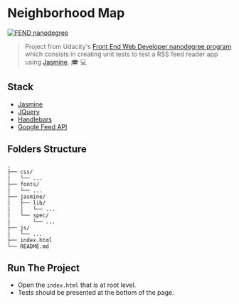# Neighborhood Map

[![FEND nanodegree](https://img.shields.io/badge/udacity-FEND-02b3e4.svg?style=flat-square)](https://udacity.com/course/front-end-web-developer-nanodegree--nd001/)

> Project from Udacity's [Front End Web Developer nanodegree program](https://udacity.com/course/front-end-web-developer-nanodegree--nd001/) which consists in creating unit tests to test a RSS feed reader app using [Jasmine](https://jasmine.github.io/). :mortar_board: :computer:

## Stack

- [Jasmine](https://jasmine.github.io/)
- [JQuery](https://jquery.com/)
- [Handlebars](http://handlebarsjs.com/)
- [Google Feed API](https://developers.google.com/feed/)

## Folders Structure

```
.
├── css/
|   └── ...
├── fonts/
|   └── ...
├── jasmine/
|   ├── lib/
|   |   └── ...
|   └── spec/
|       └── ...
├── js/
|   └── ...
├── index.html
└── README.md
```

## Run The Project

- Open the `index.html` that is at root level.
- Tests should be presented at the bottom of the page.

<!-- TODO: ADD LIST OF TESTS HERE -->
